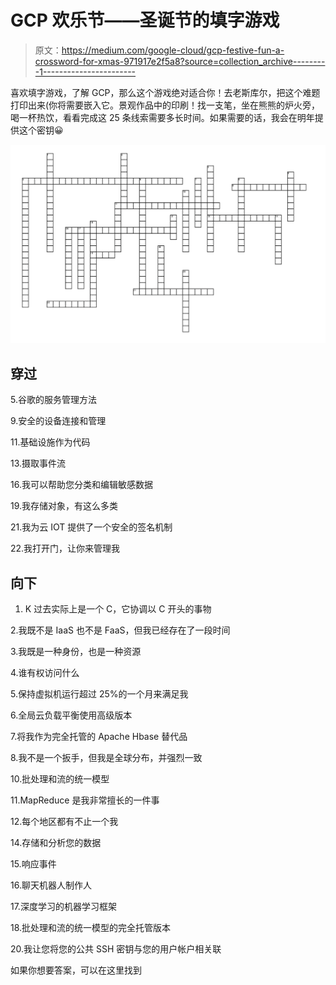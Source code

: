 # GCP 欢乐节——圣诞节的填字游戏

> 原文：<https://medium.com/google-cloud/gcp-festive-fun-a-crossword-for-xmas-971917e2f5a8?source=collection_archive---------1----------------------->

喜欢填字游戏，了解 GCP，那么这个游戏绝对适合你！去老斯库尔，把这个难题打印出来(你将需要嵌入它。景观作品中的印刷！找一支笔，坐在熊熊的炉火旁，喝一杯热饮，看看完成这 25 条线索需要多长时间。如果需要的话，我会在明年提供这个密钥😀

![](img/709393a5f1cc42a38d486a1ddcdf50b0.png)

## 穿过

5.谷歌的服务管理方法

9.安全的设备连接和管理

11.基础设施作为代码

13.摄取事件流

16.我可以帮助您分类和编辑敏感数据

19.我存储对象，有这么多类

21.我为云 IOT 提供了一个安全的签名机制

22.我打开门，让你来管理我

## 向下

1.  K 过去实际上是一个 C，它协调以 C 开头的事物

2.我既不是 IaaS 也不是 FaaS，但我已经存在了一段时间

3.我既是一种身份，也是一种资源

4.谁有权访问什么

5.保持虚拟机运行超过 25%的一个月来满足我

6.全局云负载平衡使用高级版本

7.将我作为完全托管的 Apache Hbase 替代品

8.我不是一个扳手，但我是全球分布，并强烈一致

10.批处理和流的统一模型

11.MapReduce 是我非常擅长的一件事

12.每个地区都有不止一个我

14.存储和分析您的数据

15.响应事件

16.聊天机器人制作人

17.深度学习的机器学习框架

18.批处理和流的统一模型的完全托管版本

20.我让您将您的公共 SSH 密钥与您的用户帐户相关联

如果你想要答案，可以在这里找到